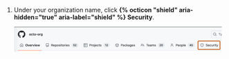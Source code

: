1. Under your organization name, click **{% octicon "shield" aria-hidden="true" aria-label="shield" %} Security**.

   ![Screenshot of the horizontal navigation bar for an organization. A tab, labeled with a shield icon and "Security," is outlined in dark orange.](/assets/images/help/organizations/organization-security-tab.png)
